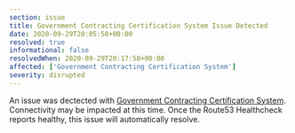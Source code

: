 ```yaml
---
section: issue
title: Government Contracting Certification System Issue Detected
date: 2020-09-29T20:05:58+00:00
resolved: true
informational: false
resolvedWhen: 2020-09-29T20:17:58+00:00
affected: ['Government Contracting Certification System']
severity: disrupted
---
```

An issue was dectected with [Government Contracting Certification System](https://certify.sba.gov).  Connectivity may be impacted at this time.  Once the Route53 Healthcheck reports healthy, this issue will automatically resolve.
